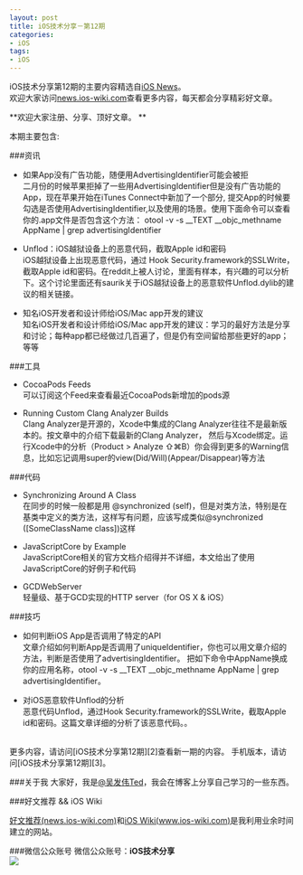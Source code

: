 ```yaml
---
layout: post   
title: iOS技术分享－第12期        
categories: 
- iOS   
tags:     
- iOS
---    
```

 

iOS技术分享第12期的主要内容精选自[iOS News][1]。   
欢迎大家访问[news.ios-wiki.com][1]查看更多内容，每天都会分享精彩好文章。


**欢迎大家注册、分享、顶好文章。
**

 

本期主要包含:

###资讯

* 如果App没有广告功能，随便用AdvertisingIdentifier可能会被拒  
二月份的时候苹果拒掉了一些用AdvertisingIdentifier但是没有广告功能的App，现在苹果开始在iTunes Connect中新加了一个部分, 提交App的时候要勾选是否使用AdvertisingIdentifier,以及使用的场景。使用下面命令可以查看你的.app文件是否包含这个方法：
otool -v -s __TEXT __objc_methname AppName | grep advertisingIdentifier


* Unflod：iOS越狱设备上的恶意代码，截取Apple id和密码  
iOS越狱设备上出现恶意代码，通过 Hook Security.framework的SSLWrite，截取Apple id和密码。在reddit上被人讨论，里面有样本，有兴趣的可以分析下。这个讨论里面还有saurik关于iOS越狱设备上的恶意软件Unflod.dylib的建议的相关链接。


* 知名iOS开发者和设计师给iOS/Mac app开发的建议  
知名iOS开发者和设计师给iOS/Mac app开发的建议：学习的最好方法是分享和讨论；每种app都已经做过几百遍了，但是仍有空间留给那些更好的app；等等

###工具

* CocoaPods Feeds    
可以订阅这个Feed来查看最近CocoaPods新增加的pods源

* Running Custom Clang Analyzer Builds  
Clang Analyzer是开源的，Xcode中集成的Clang Analyzer往往不是最新版本的。按文章中的介绍下载最新的Clang Analyzer，
然后与Xcode绑定。运行Xcode中的分析（Product > Analyze ⇧⌘B）你会得到更多的Warning信息，比如忘记调用super的view(Did/Will)(Appear/Disappear)等方法


###代码

* Synchronizing Around A Class  
在同步的时候一般都是用 @synchronized (self)，但是对类方法，特别是在基类中定义的类方法，这样写有问题，应该写成类似@synchronized ([SomeClassName class])这样   

* JavaScriptCore by Example  
JavaScriptCore相关的官方文档介绍得并不详细，本文给出了使用JavaScriptCore的好例子和代码

* GCDWebServer  
轻量级、基于GCD实现的HTTP server（for OS X & iOS）


###技巧

* 如何判断iOS App是否调用了特定的API  
文章介绍如何判断App是否调用了uniqueIdentifier，你也可以用文章介绍的方法，判断是否使用了advertisingIdentifier。
把如下命令中AppName换成你的应用名称，otool -v -s __TEXT __objc_methname AppName | grep advertisingIdentifier。

* 对iOS恶意软件Unflod的分析  
恶意代码Unflod，通过Hook Security.framework的SSLWrite，截取Apple id和密码。这篇文章详细的分析了该恶意代码。。


<br>
更多内容，请访问[iOS技术分享第12期][2]查看新一期的内容。  
手机版本，请访问[iOS技术分享第12期][3]。


<br>

###关于我
大家好，我是[@吴发伟Ted](http://weibo.com/wufawei)，我会在博客上分享自己学习的一些东西。

###好文推荐  && iOS Wiki

[好文推荐(news.ios-wiki.com)][5]和[iOS Wiki(www.ios-wiki.com)][6]是我利用业余时间建立的网站。

###微信公众账号
微信公众账号：**iOS技术分享**  
![](http://farm3.staticflickr.com/2826/10855679484_56b7429bd6_m.jpg)




<br/>

[1]:http://news.ios-wiki.com
[2]:http://www.ios-wiki.com/issues/12
[3]:http://www.ios-wiki.com/mobile/issues/12


[5]:http://news.ios-wiki.com
[6]:http://www.ios-wiki.com